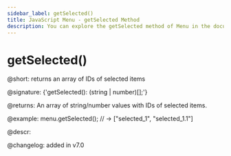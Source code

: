 ```yaml
---
sidebar_label: getSelected()
title: JavaScript Menu - getSelected Method 
description: You can explore the getSelected method of Menu in the documentation of the DHTMLX JavaScript UI library. Browse developer guides and API reference, try out code examples and live demos, and download a free 30-day evaluation version of DHTMLX Suite.
---
```


# getSelected()

@short: returns an array of IDs of selected items

@signature: {'getSelected(): (string | number)[];'}

@returns:
An array of string/number values with IDs of selected items.

@example:
menu.getSelected(); // -> ["selected_1", "selected_1.1"]

@descr:

@changelog:
added in v7.0

[comment]: # (@relatedapi: menu/api/menu_select_method.md menu/api/menu_unselect_method.md menu/api/menu_isselected_method.md)

